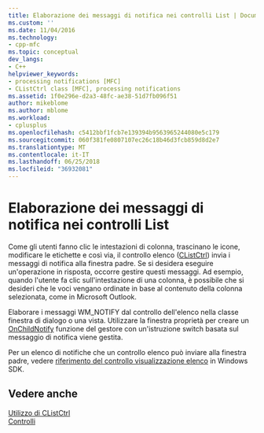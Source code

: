 ```yaml
---
title: Elaborazione dei messaggi di notifica nei controlli List | Documenti Microsoft
ms.custom: ''
ms.date: 11/04/2016
ms.technology:
- cpp-mfc
ms.topic: conceptual
dev_langs:
- C++
helpviewer_keywords:
- processing notifications [MFC]
- CListCtrl class [MFC], processing notifications
ms.assetid: 1f0e296e-d2a3-48fc-ae38-51d7fb096f51
author: mikeblome
ms.author: mblome
ms.workload:
- cplusplus
ms.openlocfilehash: c5412bbf1fcb7e139394b9563965244080e5c179
ms.sourcegitcommit: 060f381fe0807107ec26c18b46d3fcb859d8d2e7
ms.translationtype: MT
ms.contentlocale: it-IT
ms.lasthandoff: 06/25/2018
ms.locfileid: "36932081"
---
```

# <a name="processing-notification-messages-in-list-controls"></a>Elaborazione dei messaggi di notifica nei controlli List
Come gli utenti fanno clic le intestazioni di colonna, trascinano le icone, modificare le etichette e così via, il controllo elenco ([CListCtrl](../mfc/reference/clistctrl-class.md)) invia i messaggi di notifica alla finestra padre. Se si desidera eseguire un'operazione in risposta, occorre gestire questi messaggi. Ad esempio, quando l'utente fa clic sull'intestazione di una colonna, è possibile che si desideri che le voci vengano ordinate in base al contenuto della colonna selezionata, come in Microsoft Outlook.  
  
 Elaborare i messaggi WM_NOTIFY dal controllo dell'elenco nella classe finestra di dialogo o una vista. Utilizzare la finestra proprietà per creare un [OnChildNotify](../mfc/reference/cwnd-class.md#onchildnotify) funzione del gestore con un'istruzione switch basata sul messaggio di notifica viene gestita.  
  
 Per un elenco di notifiche che un controllo elenco può inviare alla finestra padre, vedere [riferimento del controllo visualizzazione elenco](http://msdn.microsoft.com/library/windows/desktop/bb774737) in Windows SDK.  
  
## <a name="see-also"></a>Vedere anche  
 [Utilizzo di CListCtrl](../mfc/using-clistctrl.md)   
 [Controlli](../mfc/controls-mfc.md)

